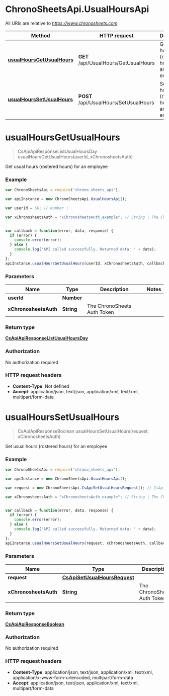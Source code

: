 # ChronoSheetsApi.UsualHoursApi

All URIs are relative to *https://www.chronosheets.com*

Method | HTTP request | Description
------------- | ------------- | -------------
[**usualHoursGetUsualHours**](UsualHoursApi.md#usualHoursGetUsualHours) | **GET** /api/UsualHours/GetUsualHours | Get usual hours (rostered hours) for an employee
[**usualHoursSetUsualHours**](UsualHoursApi.md#usualHoursSetUsualHours) | **POST** /api/UsualHours/SetUsualHours | Set usual hours (rostered hours) for an employee


<a name="usualHoursGetUsualHours"></a>
# **usualHoursGetUsualHours**
> CsApiApiResponseListUsualHoursDay usualHoursGetUsualHours(userId, xChronosheetsAuth)

Get usual hours (rostered hours) for an employee

### Example
```javascript
var ChronoSheetsApi = require('chrono_sheets_api');

var apiInstance = new ChronoSheetsApi.UsualHoursApi();

var userId = 56; // Number | 

var xChronosheetsAuth = "xChronosheetsAuth_example"; // String | The ChronoSheets Auth Token


var callback = function(error, data, response) {
  if (error) {
    console.error(error);
  } else {
    console.log('API called successfully. Returned data: ' + data);
  }
};
apiInstance.usualHoursGetUsualHours(userId, xChronosheetsAuth, callback);
```

### Parameters

Name | Type | Description  | Notes
------------- | ------------- | ------------- | -------------
 **userId** | **Number**|  | 
 **xChronosheetsAuth** | **String**| The ChronoSheets Auth Token | 

### Return type

[**CsApiApiResponseListUsualHoursDay**](CsApiApiResponseListUsualHoursDay.md)

### Authorization

No authorization required

### HTTP request headers

 - **Content-Type**: Not defined
 - **Accept**: application/json, text/json, application/xml, text/xml, multipart/form-data

<a name="usualHoursSetUsualHours"></a>
# **usualHoursSetUsualHours**
> CsApiApiResponseBoolean usualHoursSetUsualHours(request, xChronosheetsAuth)

Set usual hours (rostered hours) for an employee

### Example
```javascript
var ChronoSheetsApi = require('chrono_sheets_api');

var apiInstance = new ChronoSheetsApi.UsualHoursApi();

var request = new ChronoSheetsApi.CsApiSetUsualHoursRequest(); // CsApiSetUsualHoursRequest | 

var xChronosheetsAuth = "xChronosheetsAuth_example"; // String | The ChronoSheets Auth Token


var callback = function(error, data, response) {
  if (error) {
    console.error(error);
  } else {
    console.log('API called successfully. Returned data: ' + data);
  }
};
apiInstance.usualHoursSetUsualHours(request, xChronosheetsAuth, callback);
```

### Parameters

Name | Type | Description  | Notes
------------- | ------------- | ------------- | -------------
 **request** | [**CsApiSetUsualHoursRequest**](CsApiSetUsualHoursRequest.md)|  | 
 **xChronosheetsAuth** | **String**| The ChronoSheets Auth Token | 

### Return type

[**CsApiApiResponseBoolean**](CsApiApiResponseBoolean.md)

### Authorization

No authorization required

### HTTP request headers

 - **Content-Type**: application/json, text/json, application/xml, text/xml, application/x-www-form-urlencoded, multipart/form-data
 - **Accept**: application/json, text/json, application/xml, text/xml, multipart/form-data

